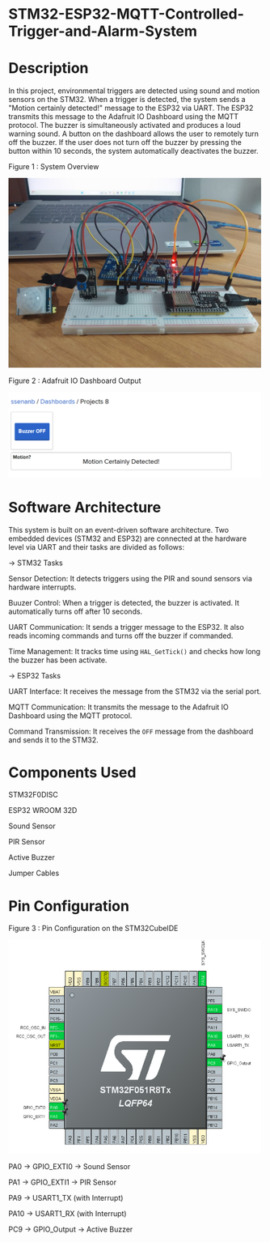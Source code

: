 # STM32-ESP32-MQTT-Controlled-Trigger-and-Alarm-System

# Description

In this project, environmental triggers are detected using sound and motion sensors on the STM32. When a trigger is detected, the system sends a "Motion certainly detected!" message to the ESP32 via UART. The ESP32 transmits this message to the Adafruit IO Dashboard using the MQTT protocol. The buzzer is simultaneously activated and produces a loud warning sound. A button on the dashboard allows the user to remotely turn off the buzzer. If the user does not turn off the buzzer by pressing the button within 10 seconds, the system automatically deactivates the buzzer.

Figure 1 : System Overview

<img src="https://github.com/ssenanb/STM32-ESP32-MQTT-Controlled-Trigger-and-Alarm-System/blob/main/System_Overview.jpeg" alt="System Overview" width="500"/>

Figure 2 : Adafruit IO Dashboard Output

<img src="https://github.com/ssenanb/STM32-ESP32-MQTT-Controlled-Trigger-and-Alarm-System/blob/main/dashboard.png" alt="Dashboard" width="500"/>

# Software Architecture

This system is built on an event-driven software architecture. Two embedded devices (STM32 and ESP32) are connected at the hardware level via UART and their tasks are divided as follows:

-> STM32 Tasks

Sensor Detection: It detects triggers using the PIR and sound sensors via hardware interrupts.

Buuzer Control: When a trigger is detected, the buzzer is activated. It automatically turns off after 10 seconds.

UART Communication: It sends a trigger message to the ESP32. It also reads incoming commands and turns off the buzzer if commanded.

Time Management: It tracks time using `HAL_GetTick()` and checks how long the buzzer has been activate.

-> ESP32 Tasks

UART Interface: It receives the message from the STM32 via the serial port.

MQTT Communication: It transmits the message to the Adafruit IO Dashboard using the MQTT protocol.

Command Transmission: It receives the `OFF` message from the dashboard and sends it to the STM32.

# Components Used

STM32F0DISC

ESP32 WROOM 32D

Sound Sensor

PIR Sensor

Active Buzzer

Jumper Cables

# Pin Configuration

Figure 3 : Pin Configuration on the STM32CubeIDE

<img src="https://github.com/ssenanb/STM32-ESP32-MQTT-Controlled-Trigger-and-Alarm-System/blob/main/configuration.png" alt="System Configuration" width="500"/>

PA0 -> GPIO_EXTI0 -> Sound Sensor

PA1 -> GPIO_EXTI1 -> PIR Sensor

PA9 -> USART1_TX (with Interrupt)

PA10 -> USART1_RX (with Interrupt)

PC9 -> GPIO_Output -> Active Buzzer
